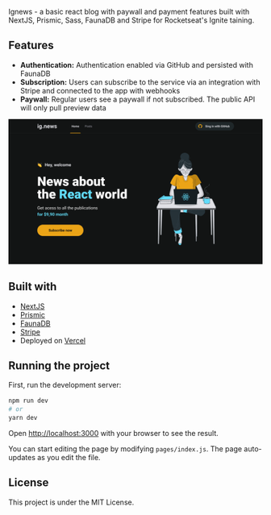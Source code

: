Ignews - a basic react blog with paywall and payment features built with NextJS, Prismic, Sass, FaunaDB and Stripe for Rocketseat's Ignite taining.

## Features

- **Authentication:** Authentication enabled via GitHub and persisted with FaunaDB
- **Subscription:** Users can subscribe to the service via an integration with Stripe and connected to the app with webhooks
- **Paywall:** Regular users see a paywall if not subscribed. The public API will only pull preview data

![user view](https://github.com/vitorhw/ignews-deploy/blob/master/public/screenshot.png)

## Built with

- [NextJS](https://nextjs.org/)
- [Prismic](https://prismic.io/)
- [FaunaDB](https://fauna.com/)
- [Stripe](https://stripe.com/)
- Deployed on [Vercel](https://vercel.com/)

## Running the project

First, run the development server:

```bash
npm run dev
# or
yarn dev
```

Open [http://localhost:3000](http://localhost:3000) with your browser to see the result.

You can start editing the page by modifying `pages/index.js`. The page auto-updates as you edit the file.

## License

This project is under the MIT License.
